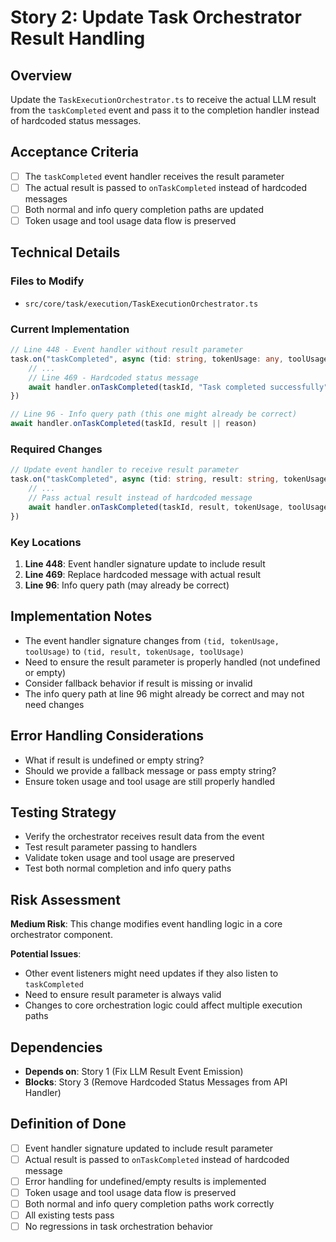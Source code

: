 # Story 2: Update Task Orchestrator Result Handling

## Overview

Update the `TaskExecutionOrchestrator.ts` to receive the actual LLM result from the `taskCompleted` event and pass it to the completion handler instead of hardcoded status messages.

## Acceptance Criteria

- [ ] The `taskCompleted` event handler receives the result parameter
- [ ] The actual result is passed to `onTaskCompleted` instead of hardcoded messages
- [ ] Both normal and info query completion paths are updated
- [ ] Token usage and tool usage data flow is preserved

## Technical Details

### Files to Modify

- `src/core/task/execution/TaskExecutionOrchestrator.ts`

### Current Implementation

```typescript
// Line 448 - Event handler without result parameter
task.on("taskCompleted", async (tid: string, tokenUsage: any, toolUsage: any) => {
	// ...
	// Line 469 - Hardcoded status message
	await handler.onTaskCompleted(taskId, "Task completed successfully", tokenUsage, toolUsage)
})

// Line 96 - Info query path (this one might already be correct)
await handler.onTaskCompleted(taskId, result || reason)
```

### Required Changes

```typescript
// Update event handler to receive result parameter
task.on("taskCompleted", async (tid: string, result: string, tokenUsage: any, toolUsage: any) => {
	// ...
	// Pass actual result instead of hardcoded message
	await handler.onTaskCompleted(taskId, result, tokenUsage, toolUsage)
})
```

### Key Locations

1. **Line 448**: Event handler signature update to include result
2. **Line 469**: Replace hardcoded message with actual result
3. **Line 96**: Info query path (may already be correct)

## Implementation Notes

- The event handler signature changes from `(tid, tokenUsage, toolUsage)` to `(tid, result, tokenUsage, toolUsage)`
- Need to ensure the result parameter is properly handled (not undefined or empty)
- Consider fallback behavior if result is missing or invalid
- The info query path at line 96 might already be correct and may not need changes

## Error Handling Considerations

- What if result is undefined or empty string?
- Should we provide a fallback message or pass empty string?
- Ensure token usage and tool usage are still properly handled

## Testing Strategy

- Verify the orchestrator receives result data from the event
- Test result parameter passing to handlers
- Validate token usage and tool usage are preserved
- Test both normal completion and info query paths

## Risk Assessment

**Medium Risk**: This change modifies event handling logic in a core orchestrator component.

**Potential Issues**:

- Other event listeners might need updates if they also listen to `taskCompleted`
- Need to ensure result parameter is always valid
- Changes to core orchestration logic could affect multiple execution paths

## Dependencies

- **Depends on**: Story 1 (Fix LLM Result Event Emission)
- **Blocks**: Story 3 (Remove Hardcoded Status Messages from API Handler)

## Definition of Done

- [ ] Event handler signature updated to include result parameter
- [ ] Actual result is passed to `onTaskCompleted` instead of hardcoded message
- [ ] Error handling for undefined/empty results is implemented
- [ ] Token usage and tool usage data flow is preserved
- [ ] Both normal and info query completion paths work correctly
- [ ] All existing tests pass
- [ ] No regressions in task orchestration behavior
